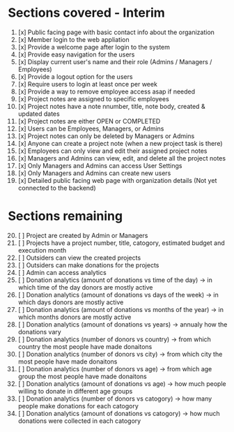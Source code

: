 # Sections covered - Interim

1. [x] Public facing page with basic contact info about the organization 
2. [x] Member login to the web appliation 
3. [x] Provide a welcome page after login to the system 
4. [x] Provide easy navigation for the users
5. [x] Display current user's name and their role (Admins / Managers / Employees)
6. [x] Provide a logout option for the users
7. [x] Require users to login at least once per week
8. [x] Provide a way to remove employee access asap if needed 
9. [x] Project notes are assigned to specific employees 
10. [x] Project notes have a note nnumber, title, note body, created & updated dates
11. [x] Project notes are either OPEN or COMPLETED 
12. [x] Users can be Employees, Managers, or Admins 
13. [x] Project notes can only be deleted by Managers or Admins 
14. [x] Anyone can create a project note (when a new project task is there)
15. [x] Employees can only view and edit their assigned project notes  
16. [x] Managers and Admins can view, edit, and delete all the project notes 
17. [x] Only Managers and Admins can access User Settings 
18. [x] Only Managers and Admins can create new users 
19. [x] Detailed public facing web page with organization details (Not yet connected to the backend)

# Sections remaining
20. [ ] Project are created by Admin or Managers
21. [ ] Projects have a project number, title, catogory, estimated budget and execution month
22. [ ] Outsiders can view the created projects
23. [ ] Outsiders can make donations for the projects 
24. [ ] Admin can access analytics 
25. [ ] Donation analytics (amount of donations vs time of the day) -> in which time of the day donors are mostly active
26. [ ] Donation analytics (amount of donations vs days of the week) -> in which days donors are mostly active
27. [ ] Donation analytics (amount of donations vs months of the year) -> in which months donors are mostly active
28. [ ] Donation analytics (amount of donations vs years) -> annualy how the donations vary
29. [ ] Donation analytics (number of donors vs country) -> from which country the most people have made donaitons
30. [ ] Donation analytics (number of donors vs city) -> from which city the most people have made donaitons
31. [ ] Donation analytics (number of donors vs age) -> from which age group the most people have made donaitons
32. [ ] Donation analytics (amount of donations vs age) -> how much people willing to donate in different age groups
33. [ ] Donation analytics (number of donors vs catogory) -> how many people make donations for each catogory
34. [ ] Donation analytics (amount of donations vs catogory) -> how much donations were collected in each catogory
